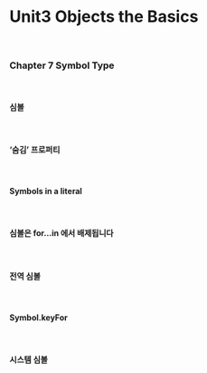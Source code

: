 # Unit3 Objects the Basics
<br>

### Chapter 7 Symbol Type
<br>

#### 심볼
<br>

#### ‘숨김’ 프로퍼티
<br>

#### Symbols in a literal
<br>

#### 심볼은 for…in 에서 배제됩니다
<br>

#### 전역 심볼
<br>

#### Symbol.keyFor
<br>

#### 시스템 심볼
<br>